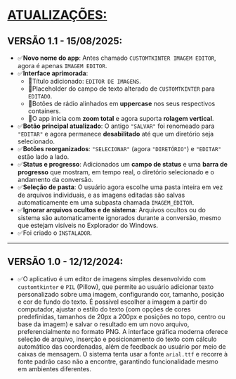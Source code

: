 # [ATUALIZAÇÕES:](./UPDATES.md#vers%C3%A3o-10---31072024)

## VERSÃO 1.1 - 15/08/2025:
* ✅**Novo nome do app**: Antes chamado `CUSTOMTKINTER IMAGEM EDITOR`, agora é apenas `IMAGEM EDITOR`.
* ✅**Interface aprimorada**:
  * 🔹Título adicionado: `EDITOR DE IMAGENS`.
  * 🔹Placeholder do campo de texto alterado de `CUSTOMTKINTER` para `EDITADO`.
  * 🔹Botões de rádio alinhados em **uppercase** nos seus respectivos containers.
  * 🔹O app inicia com **zoom total** e agora suporta **rolagem vertical**.
* ✅**Botão principal atualizado**: O antigo `"SALVAR"` foi renomeado para `"EDITAR"` e agora permanece **desabilitado** até que um diretório seja selecionado.
* ✅**Botões reorganizados**: `"SELECIONAR"` (agora `"DIRETÓRIO"`) e `"EDITAR"` estão lado a lado.
* ✅**Status e progresso**: Adicionados um **campo de status** e uma **barra de progresso** que mostram, em tempo real, o diretório selecionado e o andamento da conversão.
* ✅**Seleção de pasta**: O usuário agora escolhe uma pasta inteira em vez de arquivos individuais, e as imagens editadas são salvas automaticamente em uma subpasta chamada `IMAGEM_EDITOR`.
* ✅**Ignorar arquivos ocultos e de sistema**: Arquivos ocultos ou do sistema são automaticamente ignorados durante a conversão, mesmo que estejam visíveis no Explorador do Windows.
* ✅Foi criado o `INSTALADOR`.
---

## VERSÃO 1.0 - 12/12/2024:
* ✅O aplicativo é um editor de imagens simples desenvolvido com `customtkinter` e `PIL` (Pillow), que permite ao usuário adicionar texto personalizado sobre uma imagem, configurando cor, tamanho, posição e cor de fundo do texto. É possível escolher a imagem a partir do computador, ajustar o estilo do texto (com opções de cores predefinidas, tamanhos de 20px a 200px e posições no topo, centro ou base da imagem) e salvar o resultado em um novo arquivo, preferencialmente no formato PNG. A interface gráfica moderna oferece seleção de arquivo, inserção e posicionamento do texto com cálculo automático das coordenadas, além de feedback ao usuário por meio de caixas de mensagem. O sistema tenta usar a fonte `arial.ttf` e recorre à fonte padrão caso não a encontre, garantindo funcionalidade mesmo em ambientes diferentes.
